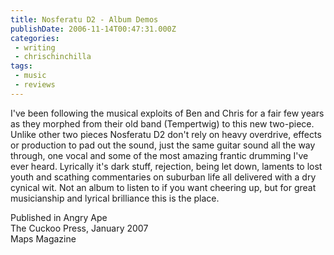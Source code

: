 ```yaml
---
title: Nosferatu D2 - Album Demos
publishDate: 2006-11-14T00:47:31.000Z
categories:
 - writing
 - chrischinchilla
tags: 
 - music 
 - reviews
---
```


I've been following the musical exploits of Ben and Chris for a fair few years as they morphed from their old band (Tempertwig) to this new two-piece. Unlike other two pieces Nosferatu D2 don't rely on heavy overdrive, effects or production to pad out the sound, just the same guitar sound all the way through, one vocal and some of the most amazing frantic drumming I've ever heard. Lyrically it's dark stuff, rejection, being let down, laments to lost youth and scathing commentaries on suburban life all delivered with a dry cynical wit. Not an album to listen to if you want cheering up, but for great musicianship and lyrical brilliance this is the place.

Published in Angry Ape<br>The Cuckoo Press, January 2007<br>Maps Magazine

